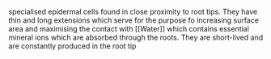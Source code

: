 specialised epidermal cells found in close proximity to root tips. They have thin and long extensions which serve for the purpose fo increasing surface area and maximising the contact with [[Water]] which contains essential mineral ions which are absorbed through the roots. They are short-lived and are constantly produced in the root tip